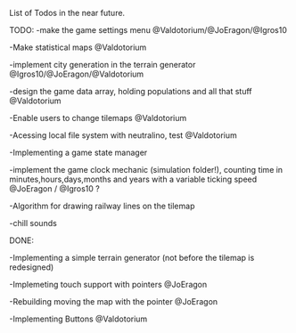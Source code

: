 List of Todos in the near future.

TODO:
-make the game settings menu @Valdotorium/@JoEragon/@Igros10

-Make statistical maps @Valdotorium

-implement city generation in the terrain generator @Igros10/@JoEragon/@Valdotorium

-design the game data array, holding populations and all that stuff @Valdotorium

-Enable users to change tilemaps @Valdotorium

-Acessing local file system with neutralino, test @Valdotorium

-Implementing a game state manager

-implement the game clock mechanic (simulation folder!), counting time in minutes,hours,days,months and years with a variable ticking speed @JoEragon / @Igros10 ?

-Algorithm for drawing railway lines on the tilemap

-chill sounds

DONE:

-Implementing a simple terrain generator (not before the tilemap is redesigned)

-Implemeting touch support with pointers @JoEragon

-Rebuilding moving the map with the pointer  @JoEragon

-Implementing Buttons @Valdotorium